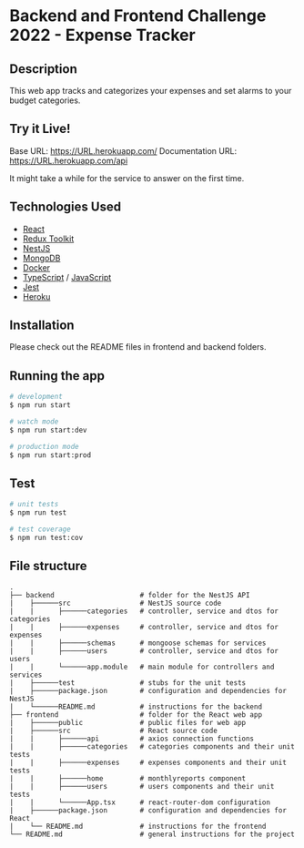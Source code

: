 # Backend and Frontend Challenge 2022 - Expense Tracker

## Description

This web app tracks and categorizes your expenses and set alarms to your budget categories.

## Try it Live!

Base URL: https://URL.herokuapp.com/
Documentation URL: https://URL.herokuapp.com/api

It might take a while for the service to answer on the first time.

## Technologies Used

- [React]()
- [Redux Toolkit]()
- [NestJS](https://nestjs.com/)
- [MongoDB](https://www.mongodb.com/)
- [Docker](https://www.docker.com/)
- [TypeScript](https://www.typescriptlang.org/) / [JavaScript](https://www.javascript.com/)
- [Jest](https://jestjs.io)
- [Heroku](https://www.heroku.com)

## Installation

Please check out the README files in frontend and backend folders.

## Running the app

```bash
# development
$ npm run start

# watch mode
$ npm run start:dev

# production mode
$ npm run start:prod
```

## Test

```bash
# unit tests
$ npm run test

# test coverage
$ npm run test:cov
```
## File structure
    .
    ├── backend                     # folder for the NestJS API
    |    ├──────src                 # NestJS source code
    |    |      ├──────categories   # controller, service and dtos for categories 
    |    |      ├──────expenses     # controller, service and dtos for expenses
    |    |      ├──────schemas      # mongoose schemas for services
    |    |      ├──────users        # controller, service and dtos for users
    |    |      └──────app.module   # main module for controllers and services
    |    ├──────test                # stubs for the unit tests
    |    ├──────package.json        # configuration and dependencies for NestJS
    |    └──────README.md           # instructions for the backend
    ├── frontend                    # folder for the React web app
    |    ├──────public              # public files for web app
    |    ├──────src                 # React source code
    |    |      ├──────api          # axios connection functions 
    |    |      ├──────categories   # categories components and their unit tests
    |    |      ├──────expenses     # expenses components and their unit tests
    |    |      ├──────home         # monthlyreports component
    |    |      ├──────users        # users components and their unit tests
    |    |      └──────App.tsx      # react-router-dom configuration
    |    ├──────package.json        # configuration and dependencies for React
    |    └── README.md              # instructions for the frontend
    └── README.md                   # general instructions for the project